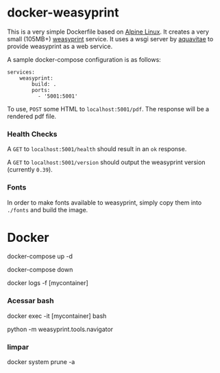 # docker-weasyprint

This is a very simple Dockerfile based on [Alpine Linux](https://www.alpinelinux.org).  It creates a very small (105MB+) [weasyprint](https://github.com/Kozea/WeasyPrint) service.  It uses a wsgi server by [aquavitae](https://github.com/aquavitae/docker-weasyprint) to provide weasyprint as a web service.

A sample docker-compose configuration is as follows:
    
    services:
        weasyprint:
            build: .
            ports:
              - '5001:5001'

To use, `POST` some HTML to `localhost:5001/pdf`.  The response will be a rendered pdf file.

### Health Checks

A `GET` to `localhost:5001/health` should result in an `ok` response.

A `GET` to `localhost:5001/version` should output the weasyprint version (currently `0.39`).

### Fonts

In order to make fonts available to weasyprint, simply copy them into `./fonts` and build the image.

# Docker

docker-compose up -d

docker-compose down

docker logs -f [mycontainer]

### Acessar bash

docker exec -it [mycontainer] bash
    
python -m weasyprint.tools.navigator


### limpar

docker system prune -a
